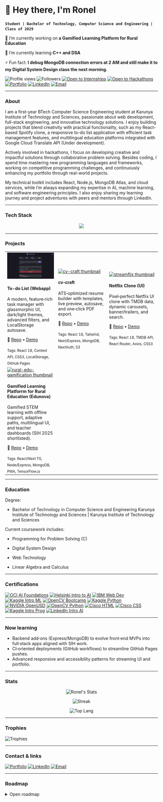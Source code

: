 # 👋 Hey there, I'm Ronel
**`Student | Bachelor of Technology, Computer Science and Engineering | Class of 2029`**

🔭 I’m currently working on **a Gamified Learning Platform for Rural Education**

🌱 I’m currently learning **C++ and DSA**

⚡ Fun fact: **I debug MongoDB connection errors at 2 AM and still make it to my Digital System Design class the next morning.**

<!-- Top badges: metrics + quick actions -->
![Profile views](https://komarev.com/ghpvc/?username=Rm1338&style=flat-square&color=blue)
![Followers](https://img.shields.io/github/followers/RM1338?style=flat-square&logo=github)
[![Open to Internships](https://img.shields.io/badge/Open_to-Internships-2ea44f?style=flat-square)]()
[![Open to Hackathons](https://img.shields.io/badge/Open_to-Hackathons-8a2be2?style=flat-square)]()
[![Portfolio](https://img.shields.io/badge/Portfolio-rm1338.github.io-000?style=flat-square&logo=github&logoColor=white)]()
[![LinkedIn](https://img.shields.io/badge/LinkedIn-ronelm-0A66C2?style=flat-square&logo=linkedin&logoColor=white)](https://www.linkedin.com/in/ronelm/)
[![Email](https://img.shields.io/badge/Email-rma80070%40gmail.com-EA4335?style=flat-square&logo=gmail&logoColor=white)](mailto:rma80070@gmail.com)

---

### About
I am a first-year BTech Computer Science Engineering student at Karunya Institute of Technology and Sciences, passionate about web development, full-stack engineering, and innovative technology solutions. I enjoy building projects that blend creativity with practical functionality, such as my React-based Spotify clone, a responsive to-do list application with efficient task management features, and multilingual education platforms integrated with Google Cloud Translate API (Under development).

Actively involved in hackathons, I focus on developing creative and impactful solutions through collaborative problem solving. Besides coding, I spend time mastering new programming languages and frameworks, working on competitive programming challenges, and continuously enhancing my portfolio through real-world projects.

My technical toolkit includes React, Node.js, MongoDB Atlas, and cloud services, while I’m always expanding my expertise in AI, machine learning, and software engineering principles. I also enjoy sharing my learning journey and project adventures with peers and mentors through LinkedIn.

---

### Tech Stack
<p align="center">
  <a href="https://skillicons.dev">
    <img src="https://skillicons.dev/icons?i=python,js,html,css,c,react,npm,opencv,nodejs,express,mongodb,mysql,git,github,matlab" />
  </a>
</p>

---

### Projects

<table>
  <tr>
    <td width="33%">
      <a href="https://RM1338.github.io/todo-app">
        <img src="https://github.com/RM1338/RM1338/blob/main/To-do_List.jpg?raw=true" alt="todo-app thumbnail" width="100%">
      </a>
      <h4>To-do List (Webapp)</h4>
      <p>A modern, feature‑rich task manager with glassmorphic UI, dark/light themes, advanced filters, and LocalStorage autosave.</p>
      <p>🔗 <a href="https://github.com/RM1338/todo-app.git">Repo</a> • <a href="https://RM1338.github.io/todo-app">Demo</a></p>
      <sub>Tags: React 18, Context API, CSS3, LocalStorage, GitHub Pages</sub>
    </td>
    <td width="33%">
      <a href="https://resume-builder-pro.vercel.app">
        <img src="./assets/cv-craft.png" alt="cv-craft thumbnail" width="100%">
      </a>
      <h4>cv‑craft</h4>
      <p>ATS‑optimized resume builder with templates, live preview, autosave, and one‑click PDF export.</p>
      <p>🔗 <a href="https://github.com/RM1338/resume-builder">Repo</a> • <a href="https://resume-builder-pro.vercel.app">Demo</a></p>
      <sub>Tags: React 18, Tailwind, Next/Express, MongoDB, NextAuth, S3</sub>
    </td>
    <td width="33%">
      <a href="">
        <img src="./assets/streamflix.png" alt="streamflix thumbnail" width="100%">
      </a>
      <h4>Netflix Clone (UI)</h4>
      <p>Pixel‑perfect Netflix UI clone with TMDB data, dynamic carousels, banner/trailers, and search.</p>
      <p>🔗 <a href="https://github.com/Rm1338/streamflix">Repo</a> • <a href="">Demo</a></p>
      <sub>Tags: React 18, TMDB API, React Router, Axios, CSS3</sub>
    </td>
  </tr>
  <tr>
    <td width="33%">
      <a href="">
        <img src="./assets/rural-edu.png" alt="rural-edu-gamification thumbnail" width="100%">
      </a>
      <h4>Gamified Learning Platforrm for Rural Education (Edunova)</h4>
      <p>Gamified STEM learning with offline support, adaptive paths, multilingual UI, and teacher dashboards (SIH 2025 shortlisted).</p>
      <p>🔗 <a href="">Repo</a> • <a href="">Demo</a></p>
      <sub>Tags: React/Next TS, Node/Express, MongoDB, PWA, TensorFlow.js</sub>
    </td>
    <td width="33%"><!-- slot available --></td>
    <td width="33%"><!-- slot available --></td>
  </tr>
</table>

---

### Education
Degree:

- Bachelor of Technology in Computer Science and Engineering Karunya Institute of Technology and Sciences | Karunya Institute of Technology and Sciences

Current coursework includes:

- Programming for Problem Solving (C)

- Digital System Design

- Web Technology
  
- Linear Algebra and Calculus

---

### Certifications
[![OCI AI Foundations](https://img.shields.io/badge/Oracle-AI_Associate-F80000?style=flat-square&logo=oracle&logoColor=white)](https://github.com/RM1338/RM1338/blob/main/oracle.jpg?raw=true)
[![Helsinki Intro to AI](https://img.shields.io/badge/University_of_Helsinki-Intro_to_AI-0072C6?style=flat-square)](https://github.com/RM1338/RM1338/blob/main/Introduction%20to%20AI.png?raw=true)
[![IBM Web Dev](https://img.shields.io/badge/IBM-Web_Development-054ADA?style=flat-square&logo=ibm&logoColor=white)](#)
[![Kaggle Intro ML](https://img.shields.io/badge/Kaggle-Intro_to_ML-20BEFF?style=flat-square&logo=kaggle&logoColor=white)](https://github.com/RM1338/RM1338/blob/main/Intro%20to%20Machine%20Learning.png?raw=true)
[![OpenCV Bootcamp](https://img.shields.io/badge/OpenCV-Bootcamp-5C3EE8?style=flat-square&logo=opencv&logoColor=white)](https://github.com/RM1338/RM1338/blob/main/opencv-bootcamp.jpg?raw=true)
[![Kaggle Python](https://img.shields.io/badge/Kaggle-Python-20BEFF?style=flat-square&logo=kaggle&logoColor=white)](https://github.com/RM1338/RM1338/blob/main/Python.png?raw=true)
[![NVIDIA OpenUSD](https://img.shields.io/badge/NVIDIA-OpenUSD-76B900?style=flat-square&logo=nvidia&logoColor=white)](#)
[![OpenCV Python](https://img.shields.io/badge/OpenCV-Python_for_Beginners-5C3EE8?style=flat-square&logo=opencv&logoColor=white)](https://github.com/RM1338/RM1338/blob/main/opencv-python.jpg?raw=true)
[![Cisco HTML](https://img.shields.io/badge/Cisco-HTML_Essentials-1BA0D7?style=flat-square&logo=cisco&logoColor=white)](https://github.com/RM1338/RM1338/blob/main/html-essentials.jpg?raw=true)
[![Cisco CSS](https://img.shields.io/badge/Cisco-CSS_Essentials-1BA0D7?style=flat-square&logo=cisco&logoColor=white)](https://github.com/RM1338/RM1338/blob/main/css-essentials.jpg?raw=true)
[![Kaggle Intro Prog](https://img.shields.io/badge/Kaggle-Intro_to_Programming-20BEFF?style=flat-square&logo=kaggle&logoColor=white)](https://github.com/RM1338/RM1338/blob/main/Intro%20to%20Programming.png?raw=true)
[![LinkedIn Intro AI](https://img.shields.io/badge/LinkedIn-Intro_to_AI-0A66C2?style=flat-square&logo=linkedin&logoColor=white)](#)

---

### Now learning
- Backend add‑ons (Express/MongoDB) to evolve front‑end MVPs into full‑stack apps aligned with SIH work.  
- CI‑oriented deployments (GitHub workflows) to streamline GitHub Pages pushes.  
- Advanced responsive and accessibility patterns for streaming UI and portfolio.

---

### Stats
<p align="center"> <img src="https://github-readme-stats.vercel.app/api?username=RM1338&show_icons=true&theme=radical" alt="Ronel's Stats" /> </p> <p align="center"> </p>
<p align="center"> <img src="https://github-readme-streak-stats.herokuapp.com/?user=RM1338&theme=radical&hide_border=false" alt="Streak" /> </p> <p align="center"> </p>
<p align="center"> <img src="https://github-readme-stats.vercel.app/api/top-langs/?username=RM1338&theme=radical&hide_border=false&include_all_commits=false&count_private=false&layout=compact" alt="Top Lang" /> </p> <p align="center"> </p>

---

### Trophies

![Trophies](https://github-profile-trophy.vercel.app/?username=RM1338&theme=onedark)

---

### Contact & links
[![Portfolio](https://img.shields.io/badge/Portfolio-rm1338.github.io-000?style=flat-square&logo=github&logoColor=white)](https://rm1338.github.io/)
[![LinkedIn](https://img.shields.io/badge/LinkedIn-ronelm-0A66C2?style=flat-square&logo=linkedin&logoColor=white)](https://www.linkedin.com/in/ronelm/)
[![Email](https://img.shields.io/badge/Email-rma80070%40gmail.com-EA4335?style=flat-square&logo=gmail&logoColor=white)](mailto:rma80070@gmail.com)

---

### Roadmap
<details>
  <summary>Open roadmap</summary>

- rural‑edu‑gamification: ship public demo after SIH Grand Finale; finalize multilingual assets and offline analytics.  
- cv‑craft: refine ATS templates, improve PDF fidelity, add section drag‑and‑drop polish and LinkedIn import wizard.  
- streamflix: deploy GitHub Pages, add search improvements and trailer modal accessibility refinements.  

</details>
